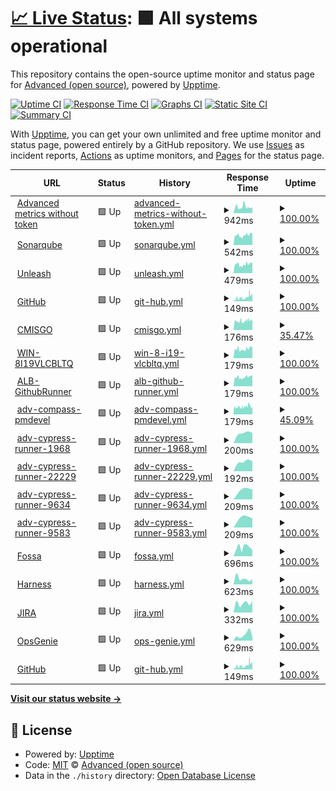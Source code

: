 # [📈 Live Status](https://advancedcsg-open.github.io/toolchain-status-dashboard): <!--live status--> **🟩 All systems operational**

This repository contains the open-source uptime monitor and status page for [Advanced (open source)](https://oneadvanced.com), powered by [Upptime](https://github.com/upptime/upptime).

[![Uptime CI](https://github.com/advancedcsg-open/toolchain-status-dashboard/workflows/Uptime%20CI/badge.svg)](https://github.com/advancedcsg-open/toolchain-status-dashboard/actions?query=workflow%3A%22Uptime+CI%22)
[![Response Time CI](https://github.com/advancedcsg-open/toolchain-status-dashboard/workflows/Response%20Time%20CI/badge.svg)](https://github.com/advancedcsg-open/toolchain-status-dashboard/actions?query=workflow%3A%22Response+Time+CI%22)
[![Graphs CI](https://github.com/advancedcsg-open/toolchain-status-dashboard/workflows/Graphs%20CI/badge.svg)](https://github.com/advancedcsg-open/toolchain-status-dashboard/actions?query=workflow%3A%22Graphs+CI%22)
[![Static Site CI](https://github.com/advancedcsg-open/toolchain-status-dashboard/workflows/Static%20Site%20CI/badge.svg)](https://github.com/advancedcsg-open/toolchain-status-dashboard/actions?query=workflow%3A%22Static+Site+CI%22)
[![Summary CI](https://github.com/advancedcsg-open/toolchain-status-dashboard/workflows/Summary%20CI/badge.svg)](https://github.com/advancedcsg-open/toolchain-status-dashboard/actions?query=workflow%3A%22Summary+CI%22)

With [Upptime](https://upptime.js.org), you can get your own unlimited and free uptime monitor and status page, powered entirely by a GitHub repository. We use [Issues](https://github.com/advancedcsg-open/toolchain-status-dashboard/issues) as incident reports, [Actions](https://github.com/advancedcsg-open/toolchain-status-dashboard/actions) as uptime monitors, and [Pages](https://advancedcsg-open.github.io/toolchain-status-dashboard) for the status page.

<!--start: status pages-->
<!-- This summary is generated by Upptime (https://github.com/upptime/upptime) -->
<!-- Do not edit this manually, your changes will be overwritten -->
<!-- prettier-ignore -->
| URL | Status | History | Response Time | Uptime |
| --- | ------ | ------- | ------------- | ------ |
| <img alt="" src="https://icons.duckduckgo.com/ip3/advancedcsg.atlassian.net.ico" height="13"> [Advanced metrics without token](https://advancedcsg.atlassian.net/plugins/servlet/ac/advanced-metrics/advanced-metrics-home) | 🟩 Up | [advanced-metrics-without-token.yml](https://github.com/advancedcsg-open/toolchain-status-dashboard/commits/HEAD/history/advanced-metrics-without-token.yml) | <details><summary><img alt="Response time graph" src="./graphs/advanced-metrics-without-token/response-time-week.png" height="20"> 942ms</summary><br><a href="https://advancedcsg-open.github.io/toolchain-status-dashboard/history/advanced-metrics-without-token"><img alt="Response time 913" src="https://img.shields.io/endpoint?url=https%3A%2F%2Fraw.githubusercontent.com%2Fadvancedcsg-open%2Ftoolchain-status-dashboard%2FHEAD%2Fapi%2Fadvanced-metrics-without-token%2Fresponse-time.json"></a><br><a href="https://advancedcsg-open.github.io/toolchain-status-dashboard/history/advanced-metrics-without-token"><img alt="24-hour response time 1024" src="https://img.shields.io/endpoint?url=https%3A%2F%2Fraw.githubusercontent.com%2Fadvancedcsg-open%2Ftoolchain-status-dashboard%2FHEAD%2Fapi%2Fadvanced-metrics-without-token%2Fresponse-time-day.json"></a><br><a href="https://advancedcsg-open.github.io/toolchain-status-dashboard/history/advanced-metrics-without-token"><img alt="7-day response time 942" src="https://img.shields.io/endpoint?url=https%3A%2F%2Fraw.githubusercontent.com%2Fadvancedcsg-open%2Ftoolchain-status-dashboard%2FHEAD%2Fapi%2Fadvanced-metrics-without-token%2Fresponse-time-week.json"></a><br><a href="https://advancedcsg-open.github.io/toolchain-status-dashboard/history/advanced-metrics-without-token"><img alt="30-day response time 913" src="https://img.shields.io/endpoint?url=https%3A%2F%2Fraw.githubusercontent.com%2Fadvancedcsg-open%2Ftoolchain-status-dashboard%2FHEAD%2Fapi%2Fadvanced-metrics-without-token%2Fresponse-time-month.json"></a><br><a href="https://advancedcsg-open.github.io/toolchain-status-dashboard/history/advanced-metrics-without-token"><img alt="1-year response time 913" src="https://img.shields.io/endpoint?url=https%3A%2F%2Fraw.githubusercontent.com%2Fadvancedcsg-open%2Ftoolchain-status-dashboard%2FHEAD%2Fapi%2Fadvanced-metrics-without-token%2Fresponse-time-year.json"></a></details> | <details><summary><a href="https://advancedcsg-open.github.io/toolchain-status-dashboard/history/advanced-metrics-without-token">100.00%</a></summary><a href="https://advancedcsg-open.github.io/toolchain-status-dashboard/history/advanced-metrics-without-token"><img alt="All-time uptime 100.00%" src="https://img.shields.io/endpoint?url=https%3A%2F%2Fraw.githubusercontent.com%2Fadvancedcsg-open%2Ftoolchain-status-dashboard%2FHEAD%2Fapi%2Fadvanced-metrics-without-token%2Fuptime.json"></a><br><a href="https://advancedcsg-open.github.io/toolchain-status-dashboard/history/advanced-metrics-without-token"><img alt="24-hour uptime 100.00%" src="https://img.shields.io/endpoint?url=https%3A%2F%2Fraw.githubusercontent.com%2Fadvancedcsg-open%2Ftoolchain-status-dashboard%2FHEAD%2Fapi%2Fadvanced-metrics-without-token%2Fuptime-day.json"></a><br><a href="https://advancedcsg-open.github.io/toolchain-status-dashboard/history/advanced-metrics-without-token"><img alt="7-day uptime 100.00%" src="https://img.shields.io/endpoint?url=https%3A%2F%2Fraw.githubusercontent.com%2Fadvancedcsg-open%2Ftoolchain-status-dashboard%2FHEAD%2Fapi%2Fadvanced-metrics-without-token%2Fuptime-week.json"></a><br><a href="https://advancedcsg-open.github.io/toolchain-status-dashboard/history/advanced-metrics-without-token"><img alt="30-day uptime 100.00%" src="https://img.shields.io/endpoint?url=https%3A%2F%2Fraw.githubusercontent.com%2Fadvancedcsg-open%2Ftoolchain-status-dashboard%2FHEAD%2Fapi%2Fadvanced-metrics-without-token%2Fuptime-month.json"></a><br><a href="https://advancedcsg-open.github.io/toolchain-status-dashboard/history/advanced-metrics-without-token"><img alt="1-year uptime 100.00%" src="https://img.shields.io/endpoint?url=https%3A%2F%2Fraw.githubusercontent.com%2Fadvancedcsg-open%2Ftoolchain-status-dashboard%2FHEAD%2Fapi%2Fadvanced-metrics-without-token%2Fuptime-year.json"></a></details>
| <img alt="" src="https://icons.duckduckgo.com/ip3/ccq.svc.oneadvanced.com.ico" height="13"> [Sonarqube](https://ccq.svc.oneadvanced.com/api/system/status) | 🟩 Up | [sonarqube.yml](https://github.com/advancedcsg-open/toolchain-status-dashboard/commits/HEAD/history/sonarqube.yml) | <details><summary><img alt="Response time graph" src="./graphs/sonarqube/response-time-week.png" height="20"> 542ms</summary><br><a href="https://advancedcsg-open.github.io/toolchain-status-dashboard/history/sonarqube"><img alt="Response time 521" src="https://img.shields.io/endpoint?url=https%3A%2F%2Fraw.githubusercontent.com%2Fadvancedcsg-open%2Ftoolchain-status-dashboard%2FHEAD%2Fapi%2Fsonarqube%2Fresponse-time.json"></a><br><a href="https://advancedcsg-open.github.io/toolchain-status-dashboard/history/sonarqube"><img alt="24-hour response time 589" src="https://img.shields.io/endpoint?url=https%3A%2F%2Fraw.githubusercontent.com%2Fadvancedcsg-open%2Ftoolchain-status-dashboard%2FHEAD%2Fapi%2Fsonarqube%2Fresponse-time-day.json"></a><br><a href="https://advancedcsg-open.github.io/toolchain-status-dashboard/history/sonarqube"><img alt="7-day response time 542" src="https://img.shields.io/endpoint?url=https%3A%2F%2Fraw.githubusercontent.com%2Fadvancedcsg-open%2Ftoolchain-status-dashboard%2FHEAD%2Fapi%2Fsonarqube%2Fresponse-time-week.json"></a><br><a href="https://advancedcsg-open.github.io/toolchain-status-dashboard/history/sonarqube"><img alt="30-day response time 521" src="https://img.shields.io/endpoint?url=https%3A%2F%2Fraw.githubusercontent.com%2Fadvancedcsg-open%2Ftoolchain-status-dashboard%2FHEAD%2Fapi%2Fsonarqube%2Fresponse-time-month.json"></a><br><a href="https://advancedcsg-open.github.io/toolchain-status-dashboard/history/sonarqube"><img alt="1-year response time 521" src="https://img.shields.io/endpoint?url=https%3A%2F%2Fraw.githubusercontent.com%2Fadvancedcsg-open%2Ftoolchain-status-dashboard%2FHEAD%2Fapi%2Fsonarqube%2Fresponse-time-year.json"></a></details> | <details><summary><a href="https://advancedcsg-open.github.io/toolchain-status-dashboard/history/sonarqube">100.00%</a></summary><a href="https://advancedcsg-open.github.io/toolchain-status-dashboard/history/sonarqube"><img alt="All-time uptime 100.00%" src="https://img.shields.io/endpoint?url=https%3A%2F%2Fraw.githubusercontent.com%2Fadvancedcsg-open%2Ftoolchain-status-dashboard%2FHEAD%2Fapi%2Fsonarqube%2Fuptime.json"></a><br><a href="https://advancedcsg-open.github.io/toolchain-status-dashboard/history/sonarqube"><img alt="24-hour uptime 100.00%" src="https://img.shields.io/endpoint?url=https%3A%2F%2Fraw.githubusercontent.com%2Fadvancedcsg-open%2Ftoolchain-status-dashboard%2FHEAD%2Fapi%2Fsonarqube%2Fuptime-day.json"></a><br><a href="https://advancedcsg-open.github.io/toolchain-status-dashboard/history/sonarqube"><img alt="7-day uptime 100.00%" src="https://img.shields.io/endpoint?url=https%3A%2F%2Fraw.githubusercontent.com%2Fadvancedcsg-open%2Ftoolchain-status-dashboard%2FHEAD%2Fapi%2Fsonarqube%2Fuptime-week.json"></a><br><a href="https://advancedcsg-open.github.io/toolchain-status-dashboard/history/sonarqube"><img alt="30-day uptime 100.00%" src="https://img.shields.io/endpoint?url=https%3A%2F%2Fraw.githubusercontent.com%2Fadvancedcsg-open%2Ftoolchain-status-dashboard%2FHEAD%2Fapi%2Fsonarqube%2Fuptime-month.json"></a><br><a href="https://advancedcsg-open.github.io/toolchain-status-dashboard/history/sonarqube"><img alt="1-year uptime 100.00%" src="https://img.shields.io/endpoint?url=https%3A%2F%2Fraw.githubusercontent.com%2Fadvancedcsg-open%2Ftoolchain-status-dashboard%2FHEAD%2Fapi%2Fsonarqube%2Fuptime-year.json"></a></details>
| <img alt="" src="https://icons.duckduckgo.com/ip3/unleash.svc.oneadvanced.com.ico" height="13"> [Unleash](https://unleash.svc.oneadvanced.com/) | 🟩 Up | [unleash.yml](https://github.com/advancedcsg-open/toolchain-status-dashboard/commits/HEAD/history/unleash.yml) | <details><summary><img alt="Response time graph" src="./graphs/unleash/response-time-week.png" height="20"> 479ms</summary><br><a href="https://advancedcsg-open.github.io/toolchain-status-dashboard/history/unleash"><img alt="Response time 484" src="https://img.shields.io/endpoint?url=https%3A%2F%2Fraw.githubusercontent.com%2Fadvancedcsg-open%2Ftoolchain-status-dashboard%2FHEAD%2Fapi%2Funleash%2Fresponse-time.json"></a><br><a href="https://advancedcsg-open.github.io/toolchain-status-dashboard/history/unleash"><img alt="24-hour response time 516" src="https://img.shields.io/endpoint?url=https%3A%2F%2Fraw.githubusercontent.com%2Fadvancedcsg-open%2Ftoolchain-status-dashboard%2FHEAD%2Fapi%2Funleash%2Fresponse-time-day.json"></a><br><a href="https://advancedcsg-open.github.io/toolchain-status-dashboard/history/unleash"><img alt="7-day response time 479" src="https://img.shields.io/endpoint?url=https%3A%2F%2Fraw.githubusercontent.com%2Fadvancedcsg-open%2Ftoolchain-status-dashboard%2FHEAD%2Fapi%2Funleash%2Fresponse-time-week.json"></a><br><a href="https://advancedcsg-open.github.io/toolchain-status-dashboard/history/unleash"><img alt="30-day response time 484" src="https://img.shields.io/endpoint?url=https%3A%2F%2Fraw.githubusercontent.com%2Fadvancedcsg-open%2Ftoolchain-status-dashboard%2FHEAD%2Fapi%2Funleash%2Fresponse-time-month.json"></a><br><a href="https://advancedcsg-open.github.io/toolchain-status-dashboard/history/unleash"><img alt="1-year response time 484" src="https://img.shields.io/endpoint?url=https%3A%2F%2Fraw.githubusercontent.com%2Fadvancedcsg-open%2Ftoolchain-status-dashboard%2FHEAD%2Fapi%2Funleash%2Fresponse-time-year.json"></a></details> | <details><summary><a href="https://advancedcsg-open.github.io/toolchain-status-dashboard/history/unleash">100.00%</a></summary><a href="https://advancedcsg-open.github.io/toolchain-status-dashboard/history/unleash"><img alt="All-time uptime 100.00%" src="https://img.shields.io/endpoint?url=https%3A%2F%2Fraw.githubusercontent.com%2Fadvancedcsg-open%2Ftoolchain-status-dashboard%2FHEAD%2Fapi%2Funleash%2Fuptime.json"></a><br><a href="https://advancedcsg-open.github.io/toolchain-status-dashboard/history/unleash"><img alt="24-hour uptime 100.00%" src="https://img.shields.io/endpoint?url=https%3A%2F%2Fraw.githubusercontent.com%2Fadvancedcsg-open%2Ftoolchain-status-dashboard%2FHEAD%2Fapi%2Funleash%2Fuptime-day.json"></a><br><a href="https://advancedcsg-open.github.io/toolchain-status-dashboard/history/unleash"><img alt="7-day uptime 100.00%" src="https://img.shields.io/endpoint?url=https%3A%2F%2Fraw.githubusercontent.com%2Fadvancedcsg-open%2Ftoolchain-status-dashboard%2FHEAD%2Fapi%2Funleash%2Fuptime-week.json"></a><br><a href="https://advancedcsg-open.github.io/toolchain-status-dashboard/history/unleash"><img alt="30-day uptime 100.00%" src="https://img.shields.io/endpoint?url=https%3A%2F%2Fraw.githubusercontent.com%2Fadvancedcsg-open%2Ftoolchain-status-dashboard%2FHEAD%2Fapi%2Funleash%2Fuptime-month.json"></a><br><a href="https://advancedcsg-open.github.io/toolchain-status-dashboard/history/unleash"><img alt="1-year uptime 100.00%" src="https://img.shields.io/endpoint?url=https%3A%2F%2Fraw.githubusercontent.com%2Fadvancedcsg-open%2Ftoolchain-status-dashboard%2FHEAD%2Fapi%2Funleash%2Fuptime-year.json"></a></details>
| <img alt="" src="https://icons.duckduckgo.com/ip3/api.github.com.ico" height="13"> [GitHub](https://api.github.com/orgs/advancedcsg) | 🟩 Up | [git-hub.yml](https://github.com/advancedcsg-open/toolchain-status-dashboard/commits/HEAD/history/git-hub.yml) | <details><summary><img alt="Response time graph" src="./graphs/git-hub/response-time-week.png" height="20"> 149ms</summary><br><a href="https://advancedcsg-open.github.io/toolchain-status-dashboard/history/git-hub"><img alt="Response time 128" src="https://img.shields.io/endpoint?url=https%3A%2F%2Fraw.githubusercontent.com%2Fadvancedcsg-open%2Ftoolchain-status-dashboard%2FHEAD%2Fapi%2Fgit-hub%2Fresponse-time.json"></a><br><a href="https://advancedcsg-open.github.io/toolchain-status-dashboard/history/git-hub"><img alt="24-hour response time 223" src="https://img.shields.io/endpoint?url=https%3A%2F%2Fraw.githubusercontent.com%2Fadvancedcsg-open%2Ftoolchain-status-dashboard%2FHEAD%2Fapi%2Fgit-hub%2Fresponse-time-day.json"></a><br><a href="https://advancedcsg-open.github.io/toolchain-status-dashboard/history/git-hub"><img alt="7-day response time 149" src="https://img.shields.io/endpoint?url=https%3A%2F%2Fraw.githubusercontent.com%2Fadvancedcsg-open%2Ftoolchain-status-dashboard%2FHEAD%2Fapi%2Fgit-hub%2Fresponse-time-week.json"></a><br><a href="https://advancedcsg-open.github.io/toolchain-status-dashboard/history/git-hub"><img alt="30-day response time 128" src="https://img.shields.io/endpoint?url=https%3A%2F%2Fraw.githubusercontent.com%2Fadvancedcsg-open%2Ftoolchain-status-dashboard%2FHEAD%2Fapi%2Fgit-hub%2Fresponse-time-month.json"></a><br><a href="https://advancedcsg-open.github.io/toolchain-status-dashboard/history/git-hub"><img alt="1-year response time 128" src="https://img.shields.io/endpoint?url=https%3A%2F%2Fraw.githubusercontent.com%2Fadvancedcsg-open%2Ftoolchain-status-dashboard%2FHEAD%2Fapi%2Fgit-hub%2Fresponse-time-year.json"></a></details> | <details><summary><a href="https://advancedcsg-open.github.io/toolchain-status-dashboard/history/git-hub">100.00%</a></summary><a href="https://advancedcsg-open.github.io/toolchain-status-dashboard/history/git-hub"><img alt="All-time uptime 99.89%" src="https://img.shields.io/endpoint?url=https%3A%2F%2Fraw.githubusercontent.com%2Fadvancedcsg-open%2Ftoolchain-status-dashboard%2FHEAD%2Fapi%2Fgit-hub%2Fuptime.json"></a><br><a href="https://advancedcsg-open.github.io/toolchain-status-dashboard/history/git-hub"><img alt="24-hour uptime 100.00%" src="https://img.shields.io/endpoint?url=https%3A%2F%2Fraw.githubusercontent.com%2Fadvancedcsg-open%2Ftoolchain-status-dashboard%2FHEAD%2Fapi%2Fgit-hub%2Fuptime-day.json"></a><br><a href="https://advancedcsg-open.github.io/toolchain-status-dashboard/history/git-hub"><img alt="7-day uptime 100.00%" src="https://img.shields.io/endpoint?url=https%3A%2F%2Fraw.githubusercontent.com%2Fadvancedcsg-open%2Ftoolchain-status-dashboard%2FHEAD%2Fapi%2Fgit-hub%2Fuptime-week.json"></a><br><a href="https://advancedcsg-open.github.io/toolchain-status-dashboard/history/git-hub"><img alt="30-day uptime 99.89%" src="https://img.shields.io/endpoint?url=https%3A%2F%2Fraw.githubusercontent.com%2Fadvancedcsg-open%2Ftoolchain-status-dashboard%2FHEAD%2Fapi%2Fgit-hub%2Fuptime-month.json"></a><br><a href="https://advancedcsg-open.github.io/toolchain-status-dashboard/history/git-hub"><img alt="1-year uptime 99.89%" src="https://img.shields.io/endpoint?url=https%3A%2F%2Fraw.githubusercontent.com%2Fadvancedcsg-open%2Ftoolchain-status-dashboard%2FHEAD%2Fapi%2Fgit-hub%2Fuptime-year.json"></a></details>
| <img alt="" src="https://icons.duckduckgo.com/ip3/api.github.com.ico" height="13"> [CMISGO](https://api.github.com/orgs/advancedcsg/actions/runners/44) | 🟩 Up | [cmisgo.yml](https://github.com/advancedcsg-open/toolchain-status-dashboard/commits/HEAD/history/cmisgo.yml) | <details><summary><img alt="Response time graph" src="./graphs/cmisgo/response-time-week.png" height="20"> 176ms</summary><br><a href="https://advancedcsg-open.github.io/toolchain-status-dashboard/history/cmisgo"><img alt="Response time 181" src="https://img.shields.io/endpoint?url=https%3A%2F%2Fraw.githubusercontent.com%2Fadvancedcsg-open%2Ftoolchain-status-dashboard%2FHEAD%2Fapi%2Fcmisgo%2Fresponse-time.json"></a><br><a href="https://advancedcsg-open.github.io/toolchain-status-dashboard/history/cmisgo"><img alt="24-hour response time 193" src="https://img.shields.io/endpoint?url=https%3A%2F%2Fraw.githubusercontent.com%2Fadvancedcsg-open%2Ftoolchain-status-dashboard%2FHEAD%2Fapi%2Fcmisgo%2Fresponse-time-day.json"></a><br><a href="https://advancedcsg-open.github.io/toolchain-status-dashboard/history/cmisgo"><img alt="7-day response time 176" src="https://img.shields.io/endpoint?url=https%3A%2F%2Fraw.githubusercontent.com%2Fadvancedcsg-open%2Ftoolchain-status-dashboard%2FHEAD%2Fapi%2Fcmisgo%2Fresponse-time-week.json"></a><br><a href="https://advancedcsg-open.github.io/toolchain-status-dashboard/history/cmisgo"><img alt="30-day response time 181" src="https://img.shields.io/endpoint?url=https%3A%2F%2Fraw.githubusercontent.com%2Fadvancedcsg-open%2Ftoolchain-status-dashboard%2FHEAD%2Fapi%2Fcmisgo%2Fresponse-time-month.json"></a><br><a href="https://advancedcsg-open.github.io/toolchain-status-dashboard/history/cmisgo"><img alt="1-year response time 181" src="https://img.shields.io/endpoint?url=https%3A%2F%2Fraw.githubusercontent.com%2Fadvancedcsg-open%2Ftoolchain-status-dashboard%2FHEAD%2Fapi%2Fcmisgo%2Fresponse-time-year.json"></a></details> | <details><summary><a href="https://advancedcsg-open.github.io/toolchain-status-dashboard/history/cmisgo">35.47%</a></summary><a href="https://advancedcsg-open.github.io/toolchain-status-dashboard/history/cmisgo"><img alt="All-time uptime 34.16%" src="https://img.shields.io/endpoint?url=https%3A%2F%2Fraw.githubusercontent.com%2Fadvancedcsg-open%2Ftoolchain-status-dashboard%2FHEAD%2Fapi%2Fcmisgo%2Fuptime.json"></a><br><a href="https://advancedcsg-open.github.io/toolchain-status-dashboard/history/cmisgo"><img alt="24-hour uptime 49.61%" src="https://img.shields.io/endpoint?url=https%3A%2F%2Fraw.githubusercontent.com%2Fadvancedcsg-open%2Ftoolchain-status-dashboard%2FHEAD%2Fapi%2Fcmisgo%2Fuptime-day.json"></a><br><a href="https://advancedcsg-open.github.io/toolchain-status-dashboard/history/cmisgo"><img alt="7-day uptime 35.47%" src="https://img.shields.io/endpoint?url=https%3A%2F%2Fraw.githubusercontent.com%2Fadvancedcsg-open%2Ftoolchain-status-dashboard%2FHEAD%2Fapi%2Fcmisgo%2Fuptime-week.json"></a><br><a href="https://advancedcsg-open.github.io/toolchain-status-dashboard/history/cmisgo"><img alt="30-day uptime 34.16%" src="https://img.shields.io/endpoint?url=https%3A%2F%2Fraw.githubusercontent.com%2Fadvancedcsg-open%2Ftoolchain-status-dashboard%2FHEAD%2Fapi%2Fcmisgo%2Fuptime-month.json"></a><br><a href="https://advancedcsg-open.github.io/toolchain-status-dashboard/history/cmisgo"><img alt="1-year uptime 34.16%" src="https://img.shields.io/endpoint?url=https%3A%2F%2Fraw.githubusercontent.com%2Fadvancedcsg-open%2Ftoolchain-status-dashboard%2FHEAD%2Fapi%2Fcmisgo%2Fuptime-year.json"></a></details>
| <img alt="" src="https://icons.duckduckgo.com/ip3/api.github.com.ico" height="13"> [WIN-8I19VLCBLTQ](https://api.github.com/orgs/advancedcsg/actions/runners/37) | 🟩 Up | [win-8-i19-vlcbltq.yml](https://github.com/advancedcsg-open/toolchain-status-dashboard/commits/HEAD/history/win-8-i19-vlcbltq.yml) | <details><summary><img alt="Response time graph" src="./graphs/win-8-i19-vlcbltq/response-time-week.png" height="20"> 179ms</summary><br><a href="https://advancedcsg-open.github.io/toolchain-status-dashboard/history/win-8-i19-vlcbltq"><img alt="Response time 176" src="https://img.shields.io/endpoint?url=https%3A%2F%2Fraw.githubusercontent.com%2Fadvancedcsg-open%2Ftoolchain-status-dashboard%2FHEAD%2Fapi%2Fwin-8-i19-vlcbltq%2Fresponse-time.json"></a><br><a href="https://advancedcsg-open.github.io/toolchain-status-dashboard/history/win-8-i19-vlcbltq"><img alt="24-hour response time 188" src="https://img.shields.io/endpoint?url=https%3A%2F%2Fraw.githubusercontent.com%2Fadvancedcsg-open%2Ftoolchain-status-dashboard%2FHEAD%2Fapi%2Fwin-8-i19-vlcbltq%2Fresponse-time-day.json"></a><br><a href="https://advancedcsg-open.github.io/toolchain-status-dashboard/history/win-8-i19-vlcbltq"><img alt="7-day response time 179" src="https://img.shields.io/endpoint?url=https%3A%2F%2Fraw.githubusercontent.com%2Fadvancedcsg-open%2Ftoolchain-status-dashboard%2FHEAD%2Fapi%2Fwin-8-i19-vlcbltq%2Fresponse-time-week.json"></a><br><a href="https://advancedcsg-open.github.io/toolchain-status-dashboard/history/win-8-i19-vlcbltq"><img alt="30-day response time 176" src="https://img.shields.io/endpoint?url=https%3A%2F%2Fraw.githubusercontent.com%2Fadvancedcsg-open%2Ftoolchain-status-dashboard%2FHEAD%2Fapi%2Fwin-8-i19-vlcbltq%2Fresponse-time-month.json"></a><br><a href="https://advancedcsg-open.github.io/toolchain-status-dashboard/history/win-8-i19-vlcbltq"><img alt="1-year response time 176" src="https://img.shields.io/endpoint?url=https%3A%2F%2Fraw.githubusercontent.com%2Fadvancedcsg-open%2Ftoolchain-status-dashboard%2FHEAD%2Fapi%2Fwin-8-i19-vlcbltq%2Fresponse-time-year.json"></a></details> | <details><summary><a href="https://advancedcsg-open.github.io/toolchain-status-dashboard/history/win-8-i19-vlcbltq">100.00%</a></summary><a href="https://advancedcsg-open.github.io/toolchain-status-dashboard/history/win-8-i19-vlcbltq"><img alt="All-time uptime 100.00%" src="https://img.shields.io/endpoint?url=https%3A%2F%2Fraw.githubusercontent.com%2Fadvancedcsg-open%2Ftoolchain-status-dashboard%2FHEAD%2Fapi%2Fwin-8-i19-vlcbltq%2Fuptime.json"></a><br><a href="https://advancedcsg-open.github.io/toolchain-status-dashboard/history/win-8-i19-vlcbltq"><img alt="24-hour uptime 100.00%" src="https://img.shields.io/endpoint?url=https%3A%2F%2Fraw.githubusercontent.com%2Fadvancedcsg-open%2Ftoolchain-status-dashboard%2FHEAD%2Fapi%2Fwin-8-i19-vlcbltq%2Fuptime-day.json"></a><br><a href="https://advancedcsg-open.github.io/toolchain-status-dashboard/history/win-8-i19-vlcbltq"><img alt="7-day uptime 100.00%" src="https://img.shields.io/endpoint?url=https%3A%2F%2Fraw.githubusercontent.com%2Fadvancedcsg-open%2Ftoolchain-status-dashboard%2FHEAD%2Fapi%2Fwin-8-i19-vlcbltq%2Fuptime-week.json"></a><br><a href="https://advancedcsg-open.github.io/toolchain-status-dashboard/history/win-8-i19-vlcbltq"><img alt="30-day uptime 100.00%" src="https://img.shields.io/endpoint?url=https%3A%2F%2Fraw.githubusercontent.com%2Fadvancedcsg-open%2Ftoolchain-status-dashboard%2FHEAD%2Fapi%2Fwin-8-i19-vlcbltq%2Fuptime-month.json"></a><br><a href="https://advancedcsg-open.github.io/toolchain-status-dashboard/history/win-8-i19-vlcbltq"><img alt="1-year uptime 100.00%" src="https://img.shields.io/endpoint?url=https%3A%2F%2Fraw.githubusercontent.com%2Fadvancedcsg-open%2Ftoolchain-status-dashboard%2FHEAD%2Fapi%2Fwin-8-i19-vlcbltq%2Fuptime-year.json"></a></details>
| <img alt="" src="https://icons.duckduckgo.com/ip3/api.github.com.ico" height="13"> [ALB-GithubRunner](https://api.github.com/orgs/advancedcsg/actions/runners/57) | 🟩 Up | [alb-github-runner.yml](https://github.com/advancedcsg-open/toolchain-status-dashboard/commits/HEAD/history/alb-github-runner.yml) | <details><summary><img alt="Response time graph" src="./graphs/alb-github-runner/response-time-week.png" height="20"> 179ms</summary><br><a href="https://advancedcsg-open.github.io/toolchain-status-dashboard/history/alb-github-runner"><img alt="Response time 176" src="https://img.shields.io/endpoint?url=https%3A%2F%2Fraw.githubusercontent.com%2Fadvancedcsg-open%2Ftoolchain-status-dashboard%2FHEAD%2Fapi%2Falb-github-runner%2Fresponse-time.json"></a><br><a href="https://advancedcsg-open.github.io/toolchain-status-dashboard/history/alb-github-runner"><img alt="24-hour response time 192" src="https://img.shields.io/endpoint?url=https%3A%2F%2Fraw.githubusercontent.com%2Fadvancedcsg-open%2Ftoolchain-status-dashboard%2FHEAD%2Fapi%2Falb-github-runner%2Fresponse-time-day.json"></a><br><a href="https://advancedcsg-open.github.io/toolchain-status-dashboard/history/alb-github-runner"><img alt="7-day response time 179" src="https://img.shields.io/endpoint?url=https%3A%2F%2Fraw.githubusercontent.com%2Fadvancedcsg-open%2Ftoolchain-status-dashboard%2FHEAD%2Fapi%2Falb-github-runner%2Fresponse-time-week.json"></a><br><a href="https://advancedcsg-open.github.io/toolchain-status-dashboard/history/alb-github-runner"><img alt="30-day response time 176" src="https://img.shields.io/endpoint?url=https%3A%2F%2Fraw.githubusercontent.com%2Fadvancedcsg-open%2Ftoolchain-status-dashboard%2FHEAD%2Fapi%2Falb-github-runner%2Fresponse-time-month.json"></a><br><a href="https://advancedcsg-open.github.io/toolchain-status-dashboard/history/alb-github-runner"><img alt="1-year response time 176" src="https://img.shields.io/endpoint?url=https%3A%2F%2Fraw.githubusercontent.com%2Fadvancedcsg-open%2Ftoolchain-status-dashboard%2FHEAD%2Fapi%2Falb-github-runner%2Fresponse-time-year.json"></a></details> | <details><summary><a href="https://advancedcsg-open.github.io/toolchain-status-dashboard/history/alb-github-runner">100.00%</a></summary><a href="https://advancedcsg-open.github.io/toolchain-status-dashboard/history/alb-github-runner"><img alt="All-time uptime 100.00%" src="https://img.shields.io/endpoint?url=https%3A%2F%2Fraw.githubusercontent.com%2Fadvancedcsg-open%2Ftoolchain-status-dashboard%2FHEAD%2Fapi%2Falb-github-runner%2Fuptime.json"></a><br><a href="https://advancedcsg-open.github.io/toolchain-status-dashboard/history/alb-github-runner"><img alt="24-hour uptime 100.00%" src="https://img.shields.io/endpoint?url=https%3A%2F%2Fraw.githubusercontent.com%2Fadvancedcsg-open%2Ftoolchain-status-dashboard%2FHEAD%2Fapi%2Falb-github-runner%2Fuptime-day.json"></a><br><a href="https://advancedcsg-open.github.io/toolchain-status-dashboard/history/alb-github-runner"><img alt="7-day uptime 100.00%" src="https://img.shields.io/endpoint?url=https%3A%2F%2Fraw.githubusercontent.com%2Fadvancedcsg-open%2Ftoolchain-status-dashboard%2FHEAD%2Fapi%2Falb-github-runner%2Fuptime-week.json"></a><br><a href="https://advancedcsg-open.github.io/toolchain-status-dashboard/history/alb-github-runner"><img alt="30-day uptime 100.00%" src="https://img.shields.io/endpoint?url=https%3A%2F%2Fraw.githubusercontent.com%2Fadvancedcsg-open%2Ftoolchain-status-dashboard%2FHEAD%2Fapi%2Falb-github-runner%2Fuptime-month.json"></a><br><a href="https://advancedcsg-open.github.io/toolchain-status-dashboard/history/alb-github-runner"><img alt="1-year uptime 100.00%" src="https://img.shields.io/endpoint?url=https%3A%2F%2Fraw.githubusercontent.com%2Fadvancedcsg-open%2Ftoolchain-status-dashboard%2FHEAD%2Fapi%2Falb-github-runner%2Fuptime-year.json"></a></details>
| <img alt="" src="https://icons.duckduckgo.com/ip3/api.github.com.ico" height="13"> [adv-compass-pmdevel](https://api.github.com/orgs/advancedcsg/actions/runners/310) | 🟩 Up | [adv-compass-pmdevel.yml](https://github.com/advancedcsg-open/toolchain-status-dashboard/commits/HEAD/history/adv-compass-pmdevel.yml) | <details><summary><img alt="Response time graph" src="./graphs/adv-compass-pmdevel/response-time-week.png" height="20"> 179ms</summary><br><a href="https://advancedcsg-open.github.io/toolchain-status-dashboard/history/adv-compass-pmdevel"><img alt="Response time 188" src="https://img.shields.io/endpoint?url=https%3A%2F%2Fraw.githubusercontent.com%2Fadvancedcsg-open%2Ftoolchain-status-dashboard%2FHEAD%2Fapi%2Fadv-compass-pmdevel%2Fresponse-time.json"></a><br><a href="https://advancedcsg-open.github.io/toolchain-status-dashboard/history/adv-compass-pmdevel"><img alt="24-hour response time 200" src="https://img.shields.io/endpoint?url=https%3A%2F%2Fraw.githubusercontent.com%2Fadvancedcsg-open%2Ftoolchain-status-dashboard%2FHEAD%2Fapi%2Fadv-compass-pmdevel%2Fresponse-time-day.json"></a><br><a href="https://advancedcsg-open.github.io/toolchain-status-dashboard/history/adv-compass-pmdevel"><img alt="7-day response time 179" src="https://img.shields.io/endpoint?url=https%3A%2F%2Fraw.githubusercontent.com%2Fadvancedcsg-open%2Ftoolchain-status-dashboard%2FHEAD%2Fapi%2Fadv-compass-pmdevel%2Fresponse-time-week.json"></a><br><a href="https://advancedcsg-open.github.io/toolchain-status-dashboard/history/adv-compass-pmdevel"><img alt="30-day response time 188" src="https://img.shields.io/endpoint?url=https%3A%2F%2Fraw.githubusercontent.com%2Fadvancedcsg-open%2Ftoolchain-status-dashboard%2FHEAD%2Fapi%2Fadv-compass-pmdevel%2Fresponse-time-month.json"></a><br><a href="https://advancedcsg-open.github.io/toolchain-status-dashboard/history/adv-compass-pmdevel"><img alt="1-year response time 188" src="https://img.shields.io/endpoint?url=https%3A%2F%2Fraw.githubusercontent.com%2Fadvancedcsg-open%2Ftoolchain-status-dashboard%2FHEAD%2Fapi%2Fadv-compass-pmdevel%2Fresponse-time-year.json"></a></details> | <details><summary><a href="https://advancedcsg-open.github.io/toolchain-status-dashboard/history/adv-compass-pmdevel">45.09%</a></summary><a href="https://advancedcsg-open.github.io/toolchain-status-dashboard/history/adv-compass-pmdevel"><img alt="All-time uptime 57.70%" src="https://img.shields.io/endpoint?url=https%3A%2F%2Fraw.githubusercontent.com%2Fadvancedcsg-open%2Ftoolchain-status-dashboard%2FHEAD%2Fapi%2Fadv-compass-pmdevel%2Fuptime.json"></a><br><a href="https://advancedcsg-open.github.io/toolchain-status-dashboard/history/adv-compass-pmdevel"><img alt="24-hour uptime 67.74%" src="https://img.shields.io/endpoint?url=https%3A%2F%2Fraw.githubusercontent.com%2Fadvancedcsg-open%2Ftoolchain-status-dashboard%2FHEAD%2Fapi%2Fadv-compass-pmdevel%2Fuptime-day.json"></a><br><a href="https://advancedcsg-open.github.io/toolchain-status-dashboard/history/adv-compass-pmdevel"><img alt="7-day uptime 45.09%" src="https://img.shields.io/endpoint?url=https%3A%2F%2Fraw.githubusercontent.com%2Fadvancedcsg-open%2Ftoolchain-status-dashboard%2FHEAD%2Fapi%2Fadv-compass-pmdevel%2Fuptime-week.json"></a><br><a href="https://advancedcsg-open.github.io/toolchain-status-dashboard/history/adv-compass-pmdevel"><img alt="30-day uptime 57.70%" src="https://img.shields.io/endpoint?url=https%3A%2F%2Fraw.githubusercontent.com%2Fadvancedcsg-open%2Ftoolchain-status-dashboard%2FHEAD%2Fapi%2Fadv-compass-pmdevel%2Fuptime-month.json"></a><br><a href="https://advancedcsg-open.github.io/toolchain-status-dashboard/history/adv-compass-pmdevel"><img alt="1-year uptime 57.70%" src="https://img.shields.io/endpoint?url=https%3A%2F%2Fraw.githubusercontent.com%2Fadvancedcsg-open%2Ftoolchain-status-dashboard%2FHEAD%2Fapi%2Fadv-compass-pmdevel%2Fuptime-year.json"></a></details>
| <img alt="" src="https://icons.duckduckgo.com/ip3/api.github.com.ico" height="13"> [adv-cypress-runner-1968](https://api.github.com/orgs/advancedcsg/actions/runners/1812) | 🟩 Up | [adv-cypress-runner-1968.yml](https://github.com/advancedcsg-open/toolchain-status-dashboard/commits/HEAD/history/adv-cypress-runner-1968.yml) | <details><summary><img alt="Response time graph" src="./graphs/adv-cypress-runner-1968/response-time-week.png" height="20"> 200ms</summary><br><a href="https://advancedcsg-open.github.io/toolchain-status-dashboard/history/adv-cypress-runner-1968"><img alt="Response time 200" src="https://img.shields.io/endpoint?url=https%3A%2F%2Fraw.githubusercontent.com%2Fadvancedcsg-open%2Ftoolchain-status-dashboard%2FHEAD%2Fapi%2Fadv-cypress-runner-1968%2Fresponse-time.json"></a><br><a href="https://advancedcsg-open.github.io/toolchain-status-dashboard/history/adv-cypress-runner-1968"><img alt="24-hour response time 200" src="https://img.shields.io/endpoint?url=https%3A%2F%2Fraw.githubusercontent.com%2Fadvancedcsg-open%2Ftoolchain-status-dashboard%2FHEAD%2Fapi%2Fadv-cypress-runner-1968%2Fresponse-time-day.json"></a><br><a href="https://advancedcsg-open.github.io/toolchain-status-dashboard/history/adv-cypress-runner-1968"><img alt="7-day response time 200" src="https://img.shields.io/endpoint?url=https%3A%2F%2Fraw.githubusercontent.com%2Fadvancedcsg-open%2Ftoolchain-status-dashboard%2FHEAD%2Fapi%2Fadv-cypress-runner-1968%2Fresponse-time-week.json"></a><br><a href="https://advancedcsg-open.github.io/toolchain-status-dashboard/history/adv-cypress-runner-1968"><img alt="30-day response time 200" src="https://img.shields.io/endpoint?url=https%3A%2F%2Fraw.githubusercontent.com%2Fadvancedcsg-open%2Ftoolchain-status-dashboard%2FHEAD%2Fapi%2Fadv-cypress-runner-1968%2Fresponse-time-month.json"></a><br><a href="https://advancedcsg-open.github.io/toolchain-status-dashboard/history/adv-cypress-runner-1968"><img alt="1-year response time 200" src="https://img.shields.io/endpoint?url=https%3A%2F%2Fraw.githubusercontent.com%2Fadvancedcsg-open%2Ftoolchain-status-dashboard%2FHEAD%2Fapi%2Fadv-cypress-runner-1968%2Fresponse-time-year.json"></a></details> | <details><summary><a href="https://advancedcsg-open.github.io/toolchain-status-dashboard/history/adv-cypress-runner-1968">100.00%</a></summary><a href="https://advancedcsg-open.github.io/toolchain-status-dashboard/history/adv-cypress-runner-1968"><img alt="All-time uptime 100.00%" src="https://img.shields.io/endpoint?url=https%3A%2F%2Fraw.githubusercontent.com%2Fadvancedcsg-open%2Ftoolchain-status-dashboard%2FHEAD%2Fapi%2Fadv-cypress-runner-1968%2Fuptime.json"></a><br><a href="https://advancedcsg-open.github.io/toolchain-status-dashboard/history/adv-cypress-runner-1968"><img alt="24-hour uptime 100.00%" src="https://img.shields.io/endpoint?url=https%3A%2F%2Fraw.githubusercontent.com%2Fadvancedcsg-open%2Ftoolchain-status-dashboard%2FHEAD%2Fapi%2Fadv-cypress-runner-1968%2Fuptime-day.json"></a><br><a href="https://advancedcsg-open.github.io/toolchain-status-dashboard/history/adv-cypress-runner-1968"><img alt="7-day uptime 100.00%" src="https://img.shields.io/endpoint?url=https%3A%2F%2Fraw.githubusercontent.com%2Fadvancedcsg-open%2Ftoolchain-status-dashboard%2FHEAD%2Fapi%2Fadv-cypress-runner-1968%2Fuptime-week.json"></a><br><a href="https://advancedcsg-open.github.io/toolchain-status-dashboard/history/adv-cypress-runner-1968"><img alt="30-day uptime 100.00%" src="https://img.shields.io/endpoint?url=https%3A%2F%2Fraw.githubusercontent.com%2Fadvancedcsg-open%2Ftoolchain-status-dashboard%2FHEAD%2Fapi%2Fadv-cypress-runner-1968%2Fuptime-month.json"></a><br><a href="https://advancedcsg-open.github.io/toolchain-status-dashboard/history/adv-cypress-runner-1968"><img alt="1-year uptime 100.00%" src="https://img.shields.io/endpoint?url=https%3A%2F%2Fraw.githubusercontent.com%2Fadvancedcsg-open%2Ftoolchain-status-dashboard%2FHEAD%2Fapi%2Fadv-cypress-runner-1968%2Fuptime-year.json"></a></details>
| <img alt="" src="https://icons.duckduckgo.com/ip3/api.github.com.ico" height="13"> [adv-cypress-runner-22229](https://api.github.com/orgs/advancedcsg/actions/runners/1782) | 🟩 Up | [adv-cypress-runner-22229.yml](https://github.com/advancedcsg-open/toolchain-status-dashboard/commits/HEAD/history/adv-cypress-runner-22229.yml) | <details><summary><img alt="Response time graph" src="./graphs/adv-cypress-runner-22229/response-time-week.png" height="20"> 192ms</summary><br><a href="https://advancedcsg-open.github.io/toolchain-status-dashboard/history/adv-cypress-runner-22229"><img alt="Response time 192" src="https://img.shields.io/endpoint?url=https%3A%2F%2Fraw.githubusercontent.com%2Fadvancedcsg-open%2Ftoolchain-status-dashboard%2FHEAD%2Fapi%2Fadv-cypress-runner-22229%2Fresponse-time.json"></a><br><a href="https://advancedcsg-open.github.io/toolchain-status-dashboard/history/adv-cypress-runner-22229"><img alt="24-hour response time 192" src="https://img.shields.io/endpoint?url=https%3A%2F%2Fraw.githubusercontent.com%2Fadvancedcsg-open%2Ftoolchain-status-dashboard%2FHEAD%2Fapi%2Fadv-cypress-runner-22229%2Fresponse-time-day.json"></a><br><a href="https://advancedcsg-open.github.io/toolchain-status-dashboard/history/adv-cypress-runner-22229"><img alt="7-day response time 192" src="https://img.shields.io/endpoint?url=https%3A%2F%2Fraw.githubusercontent.com%2Fadvancedcsg-open%2Ftoolchain-status-dashboard%2FHEAD%2Fapi%2Fadv-cypress-runner-22229%2Fresponse-time-week.json"></a><br><a href="https://advancedcsg-open.github.io/toolchain-status-dashboard/history/adv-cypress-runner-22229"><img alt="30-day response time 192" src="https://img.shields.io/endpoint?url=https%3A%2F%2Fraw.githubusercontent.com%2Fadvancedcsg-open%2Ftoolchain-status-dashboard%2FHEAD%2Fapi%2Fadv-cypress-runner-22229%2Fresponse-time-month.json"></a><br><a href="https://advancedcsg-open.github.io/toolchain-status-dashboard/history/adv-cypress-runner-22229"><img alt="1-year response time 192" src="https://img.shields.io/endpoint?url=https%3A%2F%2Fraw.githubusercontent.com%2Fadvancedcsg-open%2Ftoolchain-status-dashboard%2FHEAD%2Fapi%2Fadv-cypress-runner-22229%2Fresponse-time-year.json"></a></details> | <details><summary><a href="https://advancedcsg-open.github.io/toolchain-status-dashboard/history/adv-cypress-runner-22229">100.00%</a></summary><a href="https://advancedcsg-open.github.io/toolchain-status-dashboard/history/adv-cypress-runner-22229"><img alt="All-time uptime 100.00%" src="https://img.shields.io/endpoint?url=https%3A%2F%2Fraw.githubusercontent.com%2Fadvancedcsg-open%2Ftoolchain-status-dashboard%2FHEAD%2Fapi%2Fadv-cypress-runner-22229%2Fuptime.json"></a><br><a href="https://advancedcsg-open.github.io/toolchain-status-dashboard/history/adv-cypress-runner-22229"><img alt="24-hour uptime 100.00%" src="https://img.shields.io/endpoint?url=https%3A%2F%2Fraw.githubusercontent.com%2Fadvancedcsg-open%2Ftoolchain-status-dashboard%2FHEAD%2Fapi%2Fadv-cypress-runner-22229%2Fuptime-day.json"></a><br><a href="https://advancedcsg-open.github.io/toolchain-status-dashboard/history/adv-cypress-runner-22229"><img alt="7-day uptime 100.00%" src="https://img.shields.io/endpoint?url=https%3A%2F%2Fraw.githubusercontent.com%2Fadvancedcsg-open%2Ftoolchain-status-dashboard%2FHEAD%2Fapi%2Fadv-cypress-runner-22229%2Fuptime-week.json"></a><br><a href="https://advancedcsg-open.github.io/toolchain-status-dashboard/history/adv-cypress-runner-22229"><img alt="30-day uptime 100.00%" src="https://img.shields.io/endpoint?url=https%3A%2F%2Fraw.githubusercontent.com%2Fadvancedcsg-open%2Ftoolchain-status-dashboard%2FHEAD%2Fapi%2Fadv-cypress-runner-22229%2Fuptime-month.json"></a><br><a href="https://advancedcsg-open.github.io/toolchain-status-dashboard/history/adv-cypress-runner-22229"><img alt="1-year uptime 100.00%" src="https://img.shields.io/endpoint?url=https%3A%2F%2Fraw.githubusercontent.com%2Fadvancedcsg-open%2Ftoolchain-status-dashboard%2FHEAD%2Fapi%2Fadv-cypress-runner-22229%2Fuptime-year.json"></a></details>
| <img alt="" src="https://icons.duckduckgo.com/ip3/api.github.com.ico" height="13"> [adv-cypress-runner-9634](https://api.github.com/orgs/advancedcsg/actions/runners/1824) | 🟩 Up | [adv-cypress-runner-9634.yml](https://github.com/advancedcsg-open/toolchain-status-dashboard/commits/HEAD/history/adv-cypress-runner-9634.yml) | <details><summary><img alt="Response time graph" src="./graphs/adv-cypress-runner-9634/response-time-week.png" height="20"> 209ms</summary><br><a href="https://advancedcsg-open.github.io/toolchain-status-dashboard/history/adv-cypress-runner-9634"><img alt="Response time 209" src="https://img.shields.io/endpoint?url=https%3A%2F%2Fraw.githubusercontent.com%2Fadvancedcsg-open%2Ftoolchain-status-dashboard%2FHEAD%2Fapi%2Fadv-cypress-runner-9634%2Fresponse-time.json"></a><br><a href="https://advancedcsg-open.github.io/toolchain-status-dashboard/history/adv-cypress-runner-9634"><img alt="24-hour response time 209" src="https://img.shields.io/endpoint?url=https%3A%2F%2Fraw.githubusercontent.com%2Fadvancedcsg-open%2Ftoolchain-status-dashboard%2FHEAD%2Fapi%2Fadv-cypress-runner-9634%2Fresponse-time-day.json"></a><br><a href="https://advancedcsg-open.github.io/toolchain-status-dashboard/history/adv-cypress-runner-9634"><img alt="7-day response time 209" src="https://img.shields.io/endpoint?url=https%3A%2F%2Fraw.githubusercontent.com%2Fadvancedcsg-open%2Ftoolchain-status-dashboard%2FHEAD%2Fapi%2Fadv-cypress-runner-9634%2Fresponse-time-week.json"></a><br><a href="https://advancedcsg-open.github.io/toolchain-status-dashboard/history/adv-cypress-runner-9634"><img alt="30-day response time 209" src="https://img.shields.io/endpoint?url=https%3A%2F%2Fraw.githubusercontent.com%2Fadvancedcsg-open%2Ftoolchain-status-dashboard%2FHEAD%2Fapi%2Fadv-cypress-runner-9634%2Fresponse-time-month.json"></a><br><a href="https://advancedcsg-open.github.io/toolchain-status-dashboard/history/adv-cypress-runner-9634"><img alt="1-year response time 209" src="https://img.shields.io/endpoint?url=https%3A%2F%2Fraw.githubusercontent.com%2Fadvancedcsg-open%2Ftoolchain-status-dashboard%2FHEAD%2Fapi%2Fadv-cypress-runner-9634%2Fresponse-time-year.json"></a></details> | <details><summary><a href="https://advancedcsg-open.github.io/toolchain-status-dashboard/history/adv-cypress-runner-9634">100.00%</a></summary><a href="https://advancedcsg-open.github.io/toolchain-status-dashboard/history/adv-cypress-runner-9634"><img alt="All-time uptime 100.00%" src="https://img.shields.io/endpoint?url=https%3A%2F%2Fraw.githubusercontent.com%2Fadvancedcsg-open%2Ftoolchain-status-dashboard%2FHEAD%2Fapi%2Fadv-cypress-runner-9634%2Fuptime.json"></a><br><a href="https://advancedcsg-open.github.io/toolchain-status-dashboard/history/adv-cypress-runner-9634"><img alt="24-hour uptime 100.00%" src="https://img.shields.io/endpoint?url=https%3A%2F%2Fraw.githubusercontent.com%2Fadvancedcsg-open%2Ftoolchain-status-dashboard%2FHEAD%2Fapi%2Fadv-cypress-runner-9634%2Fuptime-day.json"></a><br><a href="https://advancedcsg-open.github.io/toolchain-status-dashboard/history/adv-cypress-runner-9634"><img alt="7-day uptime 100.00%" src="https://img.shields.io/endpoint?url=https%3A%2F%2Fraw.githubusercontent.com%2Fadvancedcsg-open%2Ftoolchain-status-dashboard%2FHEAD%2Fapi%2Fadv-cypress-runner-9634%2Fuptime-week.json"></a><br><a href="https://advancedcsg-open.github.io/toolchain-status-dashboard/history/adv-cypress-runner-9634"><img alt="30-day uptime 100.00%" src="https://img.shields.io/endpoint?url=https%3A%2F%2Fraw.githubusercontent.com%2Fadvancedcsg-open%2Ftoolchain-status-dashboard%2FHEAD%2Fapi%2Fadv-cypress-runner-9634%2Fuptime-month.json"></a><br><a href="https://advancedcsg-open.github.io/toolchain-status-dashboard/history/adv-cypress-runner-9634"><img alt="1-year uptime 100.00%" src="https://img.shields.io/endpoint?url=https%3A%2F%2Fraw.githubusercontent.com%2Fadvancedcsg-open%2Ftoolchain-status-dashboard%2FHEAD%2Fapi%2Fadv-cypress-runner-9634%2Fuptime-year.json"></a></details>
| <img alt="" src="https://icons.duckduckgo.com/ip3/api.github.com.ico" height="13"> [adv-cypress-runner-9583](https://api.github.com/orgs/advancedcsg/actions/runners/1823) | 🟩 Up | [adv-cypress-runner-9583.yml](https://github.com/advancedcsg-open/toolchain-status-dashboard/commits/HEAD/history/adv-cypress-runner-9583.yml) | <details><summary><img alt="Response time graph" src="./graphs/adv-cypress-runner-9583/response-time-week.png" height="20"> 209ms</summary><br><a href="https://advancedcsg-open.github.io/toolchain-status-dashboard/history/adv-cypress-runner-9583"><img alt="Response time 209" src="https://img.shields.io/endpoint?url=https%3A%2F%2Fraw.githubusercontent.com%2Fadvancedcsg-open%2Ftoolchain-status-dashboard%2FHEAD%2Fapi%2Fadv-cypress-runner-9583%2Fresponse-time.json"></a><br><a href="https://advancedcsg-open.github.io/toolchain-status-dashboard/history/adv-cypress-runner-9583"><img alt="24-hour response time 209" src="https://img.shields.io/endpoint?url=https%3A%2F%2Fraw.githubusercontent.com%2Fadvancedcsg-open%2Ftoolchain-status-dashboard%2FHEAD%2Fapi%2Fadv-cypress-runner-9583%2Fresponse-time-day.json"></a><br><a href="https://advancedcsg-open.github.io/toolchain-status-dashboard/history/adv-cypress-runner-9583"><img alt="7-day response time 209" src="https://img.shields.io/endpoint?url=https%3A%2F%2Fraw.githubusercontent.com%2Fadvancedcsg-open%2Ftoolchain-status-dashboard%2FHEAD%2Fapi%2Fadv-cypress-runner-9583%2Fresponse-time-week.json"></a><br><a href="https://advancedcsg-open.github.io/toolchain-status-dashboard/history/adv-cypress-runner-9583"><img alt="30-day response time 209" src="https://img.shields.io/endpoint?url=https%3A%2F%2Fraw.githubusercontent.com%2Fadvancedcsg-open%2Ftoolchain-status-dashboard%2FHEAD%2Fapi%2Fadv-cypress-runner-9583%2Fresponse-time-month.json"></a><br><a href="https://advancedcsg-open.github.io/toolchain-status-dashboard/history/adv-cypress-runner-9583"><img alt="1-year response time 209" src="https://img.shields.io/endpoint?url=https%3A%2F%2Fraw.githubusercontent.com%2Fadvancedcsg-open%2Ftoolchain-status-dashboard%2FHEAD%2Fapi%2Fadv-cypress-runner-9583%2Fresponse-time-year.json"></a></details> | <details><summary><a href="https://advancedcsg-open.github.io/toolchain-status-dashboard/history/adv-cypress-runner-9583">100.00%</a></summary><a href="https://advancedcsg-open.github.io/toolchain-status-dashboard/history/adv-cypress-runner-9583"><img alt="All-time uptime 100.00%" src="https://img.shields.io/endpoint?url=https%3A%2F%2Fraw.githubusercontent.com%2Fadvancedcsg-open%2Ftoolchain-status-dashboard%2FHEAD%2Fapi%2Fadv-cypress-runner-9583%2Fuptime.json"></a><br><a href="https://advancedcsg-open.github.io/toolchain-status-dashboard/history/adv-cypress-runner-9583"><img alt="24-hour uptime 100.00%" src="https://img.shields.io/endpoint?url=https%3A%2F%2Fraw.githubusercontent.com%2Fadvancedcsg-open%2Ftoolchain-status-dashboard%2FHEAD%2Fapi%2Fadv-cypress-runner-9583%2Fuptime-day.json"></a><br><a href="https://advancedcsg-open.github.io/toolchain-status-dashboard/history/adv-cypress-runner-9583"><img alt="7-day uptime 100.00%" src="https://img.shields.io/endpoint?url=https%3A%2F%2Fraw.githubusercontent.com%2Fadvancedcsg-open%2Ftoolchain-status-dashboard%2FHEAD%2Fapi%2Fadv-cypress-runner-9583%2Fuptime-week.json"></a><br><a href="https://advancedcsg-open.github.io/toolchain-status-dashboard/history/adv-cypress-runner-9583"><img alt="30-day uptime 100.00%" src="https://img.shields.io/endpoint?url=https%3A%2F%2Fraw.githubusercontent.com%2Fadvancedcsg-open%2Ftoolchain-status-dashboard%2FHEAD%2Fapi%2Fadv-cypress-runner-9583%2Fuptime-month.json"></a><br><a href="https://advancedcsg-open.github.io/toolchain-status-dashboard/history/adv-cypress-runner-9583"><img alt="1-year uptime 100.00%" src="https://img.shields.io/endpoint?url=https%3A%2F%2Fraw.githubusercontent.com%2Fadvancedcsg-open%2Ftoolchain-status-dashboard%2FHEAD%2Fapi%2Fadv-cypress-runner-9583%2Fuptime-year.json"></a></details>
| <img alt="" src="https://icons.duckduckgo.com/ip3/status.fossa.com.ico" height="13"> [Fossa](https://status.fossa.com/) | 🟩 Up | [fossa.yml](https://github.com/advancedcsg-open/toolchain-status-dashboard/commits/HEAD/history/fossa.yml) | <details><summary><img alt="Response time graph" src="./graphs/fossa/response-time-week.png" height="20"> 696ms</summary><br><a href="https://advancedcsg-open.github.io/toolchain-status-dashboard/history/fossa"><img alt="Response time 696" src="https://img.shields.io/endpoint?url=https%3A%2F%2Fraw.githubusercontent.com%2Fadvancedcsg-open%2Ftoolchain-status-dashboard%2FHEAD%2Fapi%2Ffossa%2Fresponse-time.json"></a><br><a href="https://advancedcsg-open.github.io/toolchain-status-dashboard/history/fossa"><img alt="24-hour response time 696" src="https://img.shields.io/endpoint?url=https%3A%2F%2Fraw.githubusercontent.com%2Fadvancedcsg-open%2Ftoolchain-status-dashboard%2FHEAD%2Fapi%2Ffossa%2Fresponse-time-day.json"></a><br><a href="https://advancedcsg-open.github.io/toolchain-status-dashboard/history/fossa"><img alt="7-day response time 696" src="https://img.shields.io/endpoint?url=https%3A%2F%2Fraw.githubusercontent.com%2Fadvancedcsg-open%2Ftoolchain-status-dashboard%2FHEAD%2Fapi%2Ffossa%2Fresponse-time-week.json"></a><br><a href="https://advancedcsg-open.github.io/toolchain-status-dashboard/history/fossa"><img alt="30-day response time 696" src="https://img.shields.io/endpoint?url=https%3A%2F%2Fraw.githubusercontent.com%2Fadvancedcsg-open%2Ftoolchain-status-dashboard%2FHEAD%2Fapi%2Ffossa%2Fresponse-time-month.json"></a><br><a href="https://advancedcsg-open.github.io/toolchain-status-dashboard/history/fossa"><img alt="1-year response time 696" src="https://img.shields.io/endpoint?url=https%3A%2F%2Fraw.githubusercontent.com%2Fadvancedcsg-open%2Ftoolchain-status-dashboard%2FHEAD%2Fapi%2Ffossa%2Fresponse-time-year.json"></a></details> | <details><summary><a href="https://advancedcsg-open.github.io/toolchain-status-dashboard/history/fossa">100.00%</a></summary><a href="https://advancedcsg-open.github.io/toolchain-status-dashboard/history/fossa"><img alt="All-time uptime 100.00%" src="https://img.shields.io/endpoint?url=https%3A%2F%2Fraw.githubusercontent.com%2Fadvancedcsg-open%2Ftoolchain-status-dashboard%2FHEAD%2Fapi%2Ffossa%2Fuptime.json"></a><br><a href="https://advancedcsg-open.github.io/toolchain-status-dashboard/history/fossa"><img alt="24-hour uptime 100.00%" src="https://img.shields.io/endpoint?url=https%3A%2F%2Fraw.githubusercontent.com%2Fadvancedcsg-open%2Ftoolchain-status-dashboard%2FHEAD%2Fapi%2Ffossa%2Fuptime-day.json"></a><br><a href="https://advancedcsg-open.github.io/toolchain-status-dashboard/history/fossa"><img alt="7-day uptime 100.00%" src="https://img.shields.io/endpoint?url=https%3A%2F%2Fraw.githubusercontent.com%2Fadvancedcsg-open%2Ftoolchain-status-dashboard%2FHEAD%2Fapi%2Ffossa%2Fuptime-week.json"></a><br><a href="https://advancedcsg-open.github.io/toolchain-status-dashboard/history/fossa"><img alt="30-day uptime 100.00%" src="https://img.shields.io/endpoint?url=https%3A%2F%2Fraw.githubusercontent.com%2Fadvancedcsg-open%2Ftoolchain-status-dashboard%2FHEAD%2Fapi%2Ffossa%2Fuptime-month.json"></a><br><a href="https://advancedcsg-open.github.io/toolchain-status-dashboard/history/fossa"><img alt="1-year uptime 100.00%" src="https://img.shields.io/endpoint?url=https%3A%2F%2Fraw.githubusercontent.com%2Fadvancedcsg-open%2Ftoolchain-status-dashboard%2FHEAD%2Fapi%2Ffossa%2Fuptime-year.json"></a></details>
| <img alt="" src="https://icons.duckduckgo.com/ip3/status.harness.io.ico" height="13"> [Harness](https://status.harness.io/) | 🟩 Up | [harness.yml](https://github.com/advancedcsg-open/toolchain-status-dashboard/commits/HEAD/history/harness.yml) | <details><summary><img alt="Response time graph" src="./graphs/harness/response-time-week.png" height="20"> 623ms</summary><br><a href="https://advancedcsg-open.github.io/toolchain-status-dashboard/history/harness"><img alt="Response time 623" src="https://img.shields.io/endpoint?url=https%3A%2F%2Fraw.githubusercontent.com%2Fadvancedcsg-open%2Ftoolchain-status-dashboard%2FHEAD%2Fapi%2Fharness%2Fresponse-time.json"></a><br><a href="https://advancedcsg-open.github.io/toolchain-status-dashboard/history/harness"><img alt="24-hour response time 623" src="https://img.shields.io/endpoint?url=https%3A%2F%2Fraw.githubusercontent.com%2Fadvancedcsg-open%2Ftoolchain-status-dashboard%2FHEAD%2Fapi%2Fharness%2Fresponse-time-day.json"></a><br><a href="https://advancedcsg-open.github.io/toolchain-status-dashboard/history/harness"><img alt="7-day response time 623" src="https://img.shields.io/endpoint?url=https%3A%2F%2Fraw.githubusercontent.com%2Fadvancedcsg-open%2Ftoolchain-status-dashboard%2FHEAD%2Fapi%2Fharness%2Fresponse-time-week.json"></a><br><a href="https://advancedcsg-open.github.io/toolchain-status-dashboard/history/harness"><img alt="30-day response time 623" src="https://img.shields.io/endpoint?url=https%3A%2F%2Fraw.githubusercontent.com%2Fadvancedcsg-open%2Ftoolchain-status-dashboard%2FHEAD%2Fapi%2Fharness%2Fresponse-time-month.json"></a><br><a href="https://advancedcsg-open.github.io/toolchain-status-dashboard/history/harness"><img alt="1-year response time 623" src="https://img.shields.io/endpoint?url=https%3A%2F%2Fraw.githubusercontent.com%2Fadvancedcsg-open%2Ftoolchain-status-dashboard%2FHEAD%2Fapi%2Fharness%2Fresponse-time-year.json"></a></details> | <details><summary><a href="https://advancedcsg-open.github.io/toolchain-status-dashboard/history/harness">100.00%</a></summary><a href="https://advancedcsg-open.github.io/toolchain-status-dashboard/history/harness"><img alt="All-time uptime 100.00%" src="https://img.shields.io/endpoint?url=https%3A%2F%2Fraw.githubusercontent.com%2Fadvancedcsg-open%2Ftoolchain-status-dashboard%2FHEAD%2Fapi%2Fharness%2Fuptime.json"></a><br><a href="https://advancedcsg-open.github.io/toolchain-status-dashboard/history/harness"><img alt="24-hour uptime 100.00%" src="https://img.shields.io/endpoint?url=https%3A%2F%2Fraw.githubusercontent.com%2Fadvancedcsg-open%2Ftoolchain-status-dashboard%2FHEAD%2Fapi%2Fharness%2Fuptime-day.json"></a><br><a href="https://advancedcsg-open.github.io/toolchain-status-dashboard/history/harness"><img alt="7-day uptime 100.00%" src="https://img.shields.io/endpoint?url=https%3A%2F%2Fraw.githubusercontent.com%2Fadvancedcsg-open%2Ftoolchain-status-dashboard%2FHEAD%2Fapi%2Fharness%2Fuptime-week.json"></a><br><a href="https://advancedcsg-open.github.io/toolchain-status-dashboard/history/harness"><img alt="30-day uptime 100.00%" src="https://img.shields.io/endpoint?url=https%3A%2F%2Fraw.githubusercontent.com%2Fadvancedcsg-open%2Ftoolchain-status-dashboard%2FHEAD%2Fapi%2Fharness%2Fuptime-month.json"></a><br><a href="https://advancedcsg-open.github.io/toolchain-status-dashboard/history/harness"><img alt="1-year uptime 100.00%" src="https://img.shields.io/endpoint?url=https%3A%2F%2Fraw.githubusercontent.com%2Fadvancedcsg-open%2Ftoolchain-status-dashboard%2FHEAD%2Fapi%2Fharness%2Fuptime-year.json"></a></details>
| <img alt="" src="https://icons.duckduckgo.com/ip3/jira-service-management.status.atlassian.com.ico" height="13"> [JIRA](https://jira-service-management.status.atlassian.com/) | 🟩 Up | [jira.yml](https://github.com/advancedcsg-open/toolchain-status-dashboard/commits/HEAD/history/jira.yml) | <details><summary><img alt="Response time graph" src="./graphs/jira/response-time-week.png" height="20"> 332ms</summary><br><a href="https://advancedcsg-open.github.io/toolchain-status-dashboard/history/jira"><img alt="Response time 332" src="https://img.shields.io/endpoint?url=https%3A%2F%2Fraw.githubusercontent.com%2Fadvancedcsg-open%2Ftoolchain-status-dashboard%2FHEAD%2Fapi%2Fjira%2Fresponse-time.json"></a><br><a href="https://advancedcsg-open.github.io/toolchain-status-dashboard/history/jira"><img alt="24-hour response time 332" src="https://img.shields.io/endpoint?url=https%3A%2F%2Fraw.githubusercontent.com%2Fadvancedcsg-open%2Ftoolchain-status-dashboard%2FHEAD%2Fapi%2Fjira%2Fresponse-time-day.json"></a><br><a href="https://advancedcsg-open.github.io/toolchain-status-dashboard/history/jira"><img alt="7-day response time 332" src="https://img.shields.io/endpoint?url=https%3A%2F%2Fraw.githubusercontent.com%2Fadvancedcsg-open%2Ftoolchain-status-dashboard%2FHEAD%2Fapi%2Fjira%2Fresponse-time-week.json"></a><br><a href="https://advancedcsg-open.github.io/toolchain-status-dashboard/history/jira"><img alt="30-day response time 332" src="https://img.shields.io/endpoint?url=https%3A%2F%2Fraw.githubusercontent.com%2Fadvancedcsg-open%2Ftoolchain-status-dashboard%2FHEAD%2Fapi%2Fjira%2Fresponse-time-month.json"></a><br><a href="https://advancedcsg-open.github.io/toolchain-status-dashboard/history/jira"><img alt="1-year response time 332" src="https://img.shields.io/endpoint?url=https%3A%2F%2Fraw.githubusercontent.com%2Fadvancedcsg-open%2Ftoolchain-status-dashboard%2FHEAD%2Fapi%2Fjira%2Fresponse-time-year.json"></a></details> | <details><summary><a href="https://advancedcsg-open.github.io/toolchain-status-dashboard/history/jira">100.00%</a></summary><a href="https://advancedcsg-open.github.io/toolchain-status-dashboard/history/jira"><img alt="All-time uptime 100.00%" src="https://img.shields.io/endpoint?url=https%3A%2F%2Fraw.githubusercontent.com%2Fadvancedcsg-open%2Ftoolchain-status-dashboard%2FHEAD%2Fapi%2Fjira%2Fuptime.json"></a><br><a href="https://advancedcsg-open.github.io/toolchain-status-dashboard/history/jira"><img alt="24-hour uptime 100.00%" src="https://img.shields.io/endpoint?url=https%3A%2F%2Fraw.githubusercontent.com%2Fadvancedcsg-open%2Ftoolchain-status-dashboard%2FHEAD%2Fapi%2Fjira%2Fuptime-day.json"></a><br><a href="https://advancedcsg-open.github.io/toolchain-status-dashboard/history/jira"><img alt="7-day uptime 100.00%" src="https://img.shields.io/endpoint?url=https%3A%2F%2Fraw.githubusercontent.com%2Fadvancedcsg-open%2Ftoolchain-status-dashboard%2FHEAD%2Fapi%2Fjira%2Fuptime-week.json"></a><br><a href="https://advancedcsg-open.github.io/toolchain-status-dashboard/history/jira"><img alt="30-day uptime 100.00%" src="https://img.shields.io/endpoint?url=https%3A%2F%2Fraw.githubusercontent.com%2Fadvancedcsg-open%2Ftoolchain-status-dashboard%2FHEAD%2Fapi%2Fjira%2Fuptime-month.json"></a><br><a href="https://advancedcsg-open.github.io/toolchain-status-dashboard/history/jira"><img alt="1-year uptime 100.00%" src="https://img.shields.io/endpoint?url=https%3A%2F%2Fraw.githubusercontent.com%2Fadvancedcsg-open%2Ftoolchain-status-dashboard%2FHEAD%2Fapi%2Fjira%2Fuptime-year.json"></a></details>
| <img alt="" src="https://icons.duckduckgo.com/ip3/opsgenie.status.atlassian.com.ico" height="13"> [OpsGenie](https://opsgenie.status.atlassian.com/) | 🟩 Up | [ops-genie.yml](https://github.com/advancedcsg-open/toolchain-status-dashboard/commits/HEAD/history/ops-genie.yml) | <details><summary><img alt="Response time graph" src="./graphs/ops-genie/response-time-week.png" height="20"> 629ms</summary><br><a href="https://advancedcsg-open.github.io/toolchain-status-dashboard/history/ops-genie"><img alt="Response time 629" src="https://img.shields.io/endpoint?url=https%3A%2F%2Fraw.githubusercontent.com%2Fadvancedcsg-open%2Ftoolchain-status-dashboard%2FHEAD%2Fapi%2Fops-genie%2Fresponse-time.json"></a><br><a href="https://advancedcsg-open.github.io/toolchain-status-dashboard/history/ops-genie"><img alt="24-hour response time 629" src="https://img.shields.io/endpoint?url=https%3A%2F%2Fraw.githubusercontent.com%2Fadvancedcsg-open%2Ftoolchain-status-dashboard%2FHEAD%2Fapi%2Fops-genie%2Fresponse-time-day.json"></a><br><a href="https://advancedcsg-open.github.io/toolchain-status-dashboard/history/ops-genie"><img alt="7-day response time 629" src="https://img.shields.io/endpoint?url=https%3A%2F%2Fraw.githubusercontent.com%2Fadvancedcsg-open%2Ftoolchain-status-dashboard%2FHEAD%2Fapi%2Fops-genie%2Fresponse-time-week.json"></a><br><a href="https://advancedcsg-open.github.io/toolchain-status-dashboard/history/ops-genie"><img alt="30-day response time 629" src="https://img.shields.io/endpoint?url=https%3A%2F%2Fraw.githubusercontent.com%2Fadvancedcsg-open%2Ftoolchain-status-dashboard%2FHEAD%2Fapi%2Fops-genie%2Fresponse-time-month.json"></a><br><a href="https://advancedcsg-open.github.io/toolchain-status-dashboard/history/ops-genie"><img alt="1-year response time 629" src="https://img.shields.io/endpoint?url=https%3A%2F%2Fraw.githubusercontent.com%2Fadvancedcsg-open%2Ftoolchain-status-dashboard%2FHEAD%2Fapi%2Fops-genie%2Fresponse-time-year.json"></a></details> | <details><summary><a href="https://advancedcsg-open.github.io/toolchain-status-dashboard/history/ops-genie">100.00%</a></summary><a href="https://advancedcsg-open.github.io/toolchain-status-dashboard/history/ops-genie"><img alt="All-time uptime 100.00%" src="https://img.shields.io/endpoint?url=https%3A%2F%2Fraw.githubusercontent.com%2Fadvancedcsg-open%2Ftoolchain-status-dashboard%2FHEAD%2Fapi%2Fops-genie%2Fuptime.json"></a><br><a href="https://advancedcsg-open.github.io/toolchain-status-dashboard/history/ops-genie"><img alt="24-hour uptime 100.00%" src="https://img.shields.io/endpoint?url=https%3A%2F%2Fraw.githubusercontent.com%2Fadvancedcsg-open%2Ftoolchain-status-dashboard%2FHEAD%2Fapi%2Fops-genie%2Fuptime-day.json"></a><br><a href="https://advancedcsg-open.github.io/toolchain-status-dashboard/history/ops-genie"><img alt="7-day uptime 100.00%" src="https://img.shields.io/endpoint?url=https%3A%2F%2Fraw.githubusercontent.com%2Fadvancedcsg-open%2Ftoolchain-status-dashboard%2FHEAD%2Fapi%2Fops-genie%2Fuptime-week.json"></a><br><a href="https://advancedcsg-open.github.io/toolchain-status-dashboard/history/ops-genie"><img alt="30-day uptime 100.00%" src="https://img.shields.io/endpoint?url=https%3A%2F%2Fraw.githubusercontent.com%2Fadvancedcsg-open%2Ftoolchain-status-dashboard%2FHEAD%2Fapi%2Fops-genie%2Fuptime-month.json"></a><br><a href="https://advancedcsg-open.github.io/toolchain-status-dashboard/history/ops-genie"><img alt="1-year uptime 100.00%" src="https://img.shields.io/endpoint?url=https%3A%2F%2Fraw.githubusercontent.com%2Fadvancedcsg-open%2Ftoolchain-status-dashboard%2FHEAD%2Fapi%2Fops-genie%2Fuptime-year.json"></a></details>
| <img alt="" src="https://icons.duckduckgo.com/ip3/www.githubstatus.com.ico" height="13"> [GitHub](https://www.githubstatus.com/) | 🟩 Up | [git-hub.yml](https://github.com/advancedcsg-open/toolchain-status-dashboard/commits/HEAD/history/git-hub.yml) | <details><summary><img alt="Response time graph" src="./graphs/git-hub/response-time-week.png" height="20"> 149ms</summary><br><a href="https://advancedcsg-open.github.io/toolchain-status-dashboard/history/git-hub"><img alt="Response time 128" src="https://img.shields.io/endpoint?url=https%3A%2F%2Fraw.githubusercontent.com%2Fadvancedcsg-open%2Ftoolchain-status-dashboard%2FHEAD%2Fapi%2Fgit-hub%2Fresponse-time.json"></a><br><a href="https://advancedcsg-open.github.io/toolchain-status-dashboard/history/git-hub"><img alt="24-hour response time 223" src="https://img.shields.io/endpoint?url=https%3A%2F%2Fraw.githubusercontent.com%2Fadvancedcsg-open%2Ftoolchain-status-dashboard%2FHEAD%2Fapi%2Fgit-hub%2Fresponse-time-day.json"></a><br><a href="https://advancedcsg-open.github.io/toolchain-status-dashboard/history/git-hub"><img alt="7-day response time 149" src="https://img.shields.io/endpoint?url=https%3A%2F%2Fraw.githubusercontent.com%2Fadvancedcsg-open%2Ftoolchain-status-dashboard%2FHEAD%2Fapi%2Fgit-hub%2Fresponse-time-week.json"></a><br><a href="https://advancedcsg-open.github.io/toolchain-status-dashboard/history/git-hub"><img alt="30-day response time 128" src="https://img.shields.io/endpoint?url=https%3A%2F%2Fraw.githubusercontent.com%2Fadvancedcsg-open%2Ftoolchain-status-dashboard%2FHEAD%2Fapi%2Fgit-hub%2Fresponse-time-month.json"></a><br><a href="https://advancedcsg-open.github.io/toolchain-status-dashboard/history/git-hub"><img alt="1-year response time 128" src="https://img.shields.io/endpoint?url=https%3A%2F%2Fraw.githubusercontent.com%2Fadvancedcsg-open%2Ftoolchain-status-dashboard%2FHEAD%2Fapi%2Fgit-hub%2Fresponse-time-year.json"></a></details> | <details><summary><a href="https://advancedcsg-open.github.io/toolchain-status-dashboard/history/git-hub">100.00%</a></summary><a href="https://advancedcsg-open.github.io/toolchain-status-dashboard/history/git-hub"><img alt="All-time uptime 99.89%" src="https://img.shields.io/endpoint?url=https%3A%2F%2Fraw.githubusercontent.com%2Fadvancedcsg-open%2Ftoolchain-status-dashboard%2FHEAD%2Fapi%2Fgit-hub%2Fuptime.json"></a><br><a href="https://advancedcsg-open.github.io/toolchain-status-dashboard/history/git-hub"><img alt="24-hour uptime 100.00%" src="https://img.shields.io/endpoint?url=https%3A%2F%2Fraw.githubusercontent.com%2Fadvancedcsg-open%2Ftoolchain-status-dashboard%2FHEAD%2Fapi%2Fgit-hub%2Fuptime-day.json"></a><br><a href="https://advancedcsg-open.github.io/toolchain-status-dashboard/history/git-hub"><img alt="7-day uptime 100.00%" src="https://img.shields.io/endpoint?url=https%3A%2F%2Fraw.githubusercontent.com%2Fadvancedcsg-open%2Ftoolchain-status-dashboard%2FHEAD%2Fapi%2Fgit-hub%2Fuptime-week.json"></a><br><a href="https://advancedcsg-open.github.io/toolchain-status-dashboard/history/git-hub"><img alt="30-day uptime 99.89%" src="https://img.shields.io/endpoint?url=https%3A%2F%2Fraw.githubusercontent.com%2Fadvancedcsg-open%2Ftoolchain-status-dashboard%2FHEAD%2Fapi%2Fgit-hub%2Fuptime-month.json"></a><br><a href="https://advancedcsg-open.github.io/toolchain-status-dashboard/history/git-hub"><img alt="1-year uptime 99.89%" src="https://img.shields.io/endpoint?url=https%3A%2F%2Fraw.githubusercontent.com%2Fadvancedcsg-open%2Ftoolchain-status-dashboard%2FHEAD%2Fapi%2Fgit-hub%2Fuptime-year.json"></a></details>

<!--end: status pages-->

[**Visit our status website →**](https://advancedcsg-open.github.io/toolchain-status-dashboard)

## 📄 License

- Powered by: [Upptime](https://github.com/upptime/upptime)
- Code: [MIT](./LICENSE) © [Advanced (open source)](https://oneadvanced.com)
- Data in the `./history` directory: [Open Database License](https://opendatacommons.org/licenses/odbl/1-0/)
